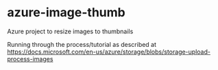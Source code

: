 # azure-image-thumb
Azure project to resize images to thumbnails


Running through the process/tutorial as described at https://docs.microsoft.com/en-us/azure/storage/blobs/storage-upload-process-images

